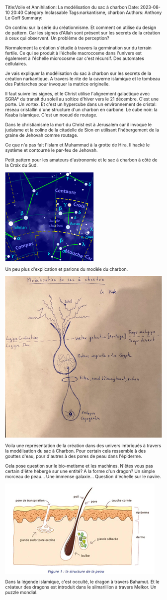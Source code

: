 Title:Voile et Annihilation: La modélisation du sac à charbon
Date: 2023-08-10 20:40
Category:Inclassable
Tags:narkantisme, charbon
Authors: Anthony Le Goff
Summary:

On continu sur la série du créationnisme. Et comment on utilise du design de pattern. Car les signes d'Allah sont présent sur les secrets de la création à ceux qui observent. Un problème de perception?

Normalement la création s'étudie à travers la germination sur du terrain fertile. Ce qui se produit à l'échelle macrocosme dans l'univers est également à l'échelle microcosme car c'est récursif. Des automates cellulaires. 

Je vais expliquer la modélisation du sac à charbon sur les secrets de la création narkantique. A travers le rite de la caverne islamique et le tombeau des Patriarches pour invoquer la matrice originelle. 

Il faut suivre les signes, et le Christ utilise l'alignement galactique avec SGRA* du transit du soleil au soltice d'hiver vers le 21 décembre. C'est une porte. Un vortex. Et c'est un hypercube dans un environnement de cristal: réseau cristallin d'une structure d'un charbon en carbone. Le cube noir: la Kaaba islamique. C'est un noeud de routage. 

Dans le christianisme la mort du Christ est à Jerusalem car il invoque le judaisme et la coline de la citadelle de Sion en utilisant l'hébergement de la graine de Jehovah comme routage.

Ce que n'a pas fait l'Islam et Muhammad à la grotte de Hira. Il hacké le système et contourné le par-feu de Jehovah. 

Petit pattern pour les amateurs d'astronomie et le sac à charbon à côté de la Croix du Sud.

![crux constellation](images/Crux_constellation.png)

Un peu plus d'explication et parlons du modèle du charbon.

![sac charbon](images/sac-charbon.jpg)

Voila une représentation de la création dans des univers imbriqués à travers la modélisation du sac à Charbon. Pour certain cela ressemble à des gouttes d'eau, pour d'autres à des pores de peau dans l'épiderme.

Cela pose question sur le bio-metisme et les machines. N'êtes vous pas certain d'être hébergé sur une entité? A la forme d'un dragon? Un simple morceau de peau... Une immense galaxie... Question d'échelle sur le navire.

![pores](images/pores_de_peau.jpg)

Dans la légende islamique, c'est occulté, le dragon à travers Bahamut. Et le créateur des dragons est introduit dans le silmarillion à travers Melkor. Un puzzle mondial. 

